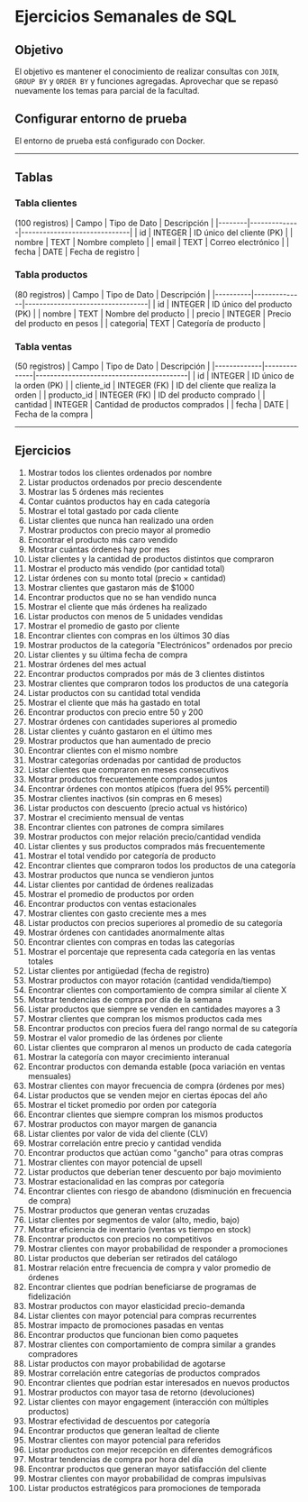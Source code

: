# Ejercicios Semanales de SQL

## Objetivo
El objetivo es mantener el conocimiento de realizar consultas con `JOIN`, `GROUP BY` y `ORDER BY` y funciones agregadas. Aprovechar que se repasó nuevamente los temas para parcial de la facultad.

## Configurar entorno de prueba

El entorno de prueba está configurado con Docker.

---

## Tablas
### Tabla clientes
(100 registros)
| Campo  | Tipo de Dato | Descripción                  |
|--------|--------------|------------------------------|
| id     | INTEGER      | ID único del cliente (PK)    |
| nombre | TEXT         | Nombre completo              |
| email  | TEXT         | Correo electrónico           |
| fecha  | DATE         | Fecha de registro            |


### Tabla productos
(80 registros)
| Campo    | Tipo de Dato | Descripción                      |
|----------|--------------|----------------------------------|
| id       | INTEGER      | ID único del producto (PK)       |
| nombre   | TEXT         | Nombre del producto              |
| precio   | INTEGER      | Precio del producto en pesos     |
| categoria| TEXT         | Categoría de producto            |

### Tabla ventas
(50 registros)
| Campo       | Tipo de Dato | Descripción                              |
|-------------|--------------|------------------------------------------|
| id          | INTEGER      | ID único de la orden (PK)                |
| cliente_id  | INTEGER (FK) | ID del cliente que realiza la orden      |
| producto_id | INTEGER (FK) | ID del producto comprado                 |
| cantidad    | INTEGER      | Cantidad de productos comprados          |
| fecha       | DATE         | Fecha de la compra                       |

---

## Ejercicios

1. Mostrar todos los clientes ordenados por nombre  
2. Listar productos ordenados por precio descendente  
3. Mostrar las 5 órdenes más recientes  
4. Contar cuántos productos hay en cada categoría  
5. Mostrar el total gastado por cada cliente  
6. Listar clientes que nunca han realizado una orden  
7. Mostrar productos con precio mayor al promedio  
8. Encontrar el producto más caro vendido  
9. Mostrar cuántas órdenes hay por mes  
10. Listar clientes y la cantidad de productos distintos que compraron  
11. Mostrar el producto más vendido (por cantidad total)  
12. Listar órdenes con su monto total (precio × cantidad)  
13. Mostrar clientes que gastaron más de $1000  
14. Encontrar productos que no se han vendido nunca  
15. Mostrar el cliente que más órdenes ha realizado  
16. Listar productos con menos de 5 unidades vendidas  
17. Mostrar el promedio de gasto por cliente  
18. Encontrar clientes con compras en los últimos 30 días  
19. Mostrar productos de la categoría "Electrónicos" ordenados por precio  
20. Listar clientes y su última fecha de compra  
21. Mostrar órdenes del mes actual  
22. Encontrar productos comprados por más de 3 clientes distintos  
23. Mostrar clientes que compraron todos los productos de una categoría  
24. Listar productos con su cantidad total vendida  
25. Mostrar el cliente que más ha gastado en total  
26. Encontrar productos con precio entre 50 y 200  
27. Mostrar órdenes con cantidades superiores al promedio  
28. Listar clientes y cuánto gastaron en el último mes  
29. Mostrar productos que han aumentado de precio  
30. Encontrar clientes con el mismo nombre  
31. Mostrar categorías ordenadas por cantidad de productos  
32. Listar clientes que compraron en meses consecutivos  
33. Mostrar productos frecuentemente comprados juntos  
34. Encontrar órdenes con montos atípicos (fuera del 95% percentil)  
35. Mostrar clientes inactivos (sin compras en 6 meses)  
36. Listar productos con descuento (precio actual vs histórico)  
37. Mostrar el crecimiento mensual de ventas  
38. Encontrar clientes con patrones de compra similares  
39. Mostrar productos con mejor relación precio/cantidad vendida  
40. Listar clientes y sus productos comprados más frecuentemente  
41. Mostrar el total vendido por categoría de producto  
42. Encontrar clientes que compraron todos los productos de una categoría  
43. Mostrar productos que nunca se vendieron juntos  
44. Listar clientes por cantidad de órdenes realizadas  
45. Mostrar el promedio de productos por orden  
46. Encontrar productos con ventas estacionales  
47. Mostrar clientes con gasto creciente mes a mes  
48. Listar productos con precios superiores al promedio de su categoría  
49. Mostrar órdenes con cantidades anormalmente altas  
50. Encontrar clientes con compras en todas las categorías  
51. Mostrar el porcentaje que representa cada categoría en las ventas totales  
52. Listar clientes por antigüedad (fecha de registro)  
53. Mostrar productos con mayor rotación (cantidad vendida/tiempo)  
54. Encontrar clientes con comportamiento de compra similar al cliente X  
55. Mostrar tendencias de compra por día de la semana  
56. Listar productos que siempre se venden en cantidades mayores a 3  
57. Mostrar clientes que compran los mismos productos cada mes  
58. Encontrar productos con precios fuera del rango normal de su categoría  
59. Mostrar el valor promedio de las órdenes por cliente  
60. Listar clientes que compraron al menos un producto de cada categoría  
61. Mostrar la categoría con mayor crecimiento interanual  
62. Encontrar productos con demanda estable (poca variación en ventas mensuales)  
63. Mostrar clientes con mayor frecuencia de compra (órdenes por mes)  
64. Listar productos que se venden mejor en ciertas épocas del año  
65. Mostrar el ticket promedio por orden por categoría  
66. Encontrar clientes que siempre compran los mismos productos  
67. Mostrar productos con mayor margen de ganancia  
68. Listar clientes por valor de vida del cliente (CLV)  
69. Mostrar correlación entre precio y cantidad vendida  
70. Encontrar productos que actúan como "gancho" para otras compras  
71. Mostrar clientes con mayor potencial de upsell  
72. Listar productos que deberían tener descuento por bajo movimiento  
73. Mostrar estacionalidad en las compras por categoría  
74. Encontrar clientes con riesgo de abandono (disminución en frecuencia de compra)  
75. Mostrar productos que generan ventas cruzadas  
76. Listar clientes por segmentos de valor (alto, medio, bajo)  
77. Mostrar eficiencia de inventario (ventas vs tiempo en stock)  
78. Encontrar productos con precios no competitivos  
79. Mostrar clientes con mayor probabilidad de responder a promociones  
80. Listar productos que deberían ser retirados del catálogo  
81. Mostrar relación entre frecuencia de compra y valor promedio de órdenes  
82. Encontrar clientes que podrían beneficiarse de programas de fidelización  
83. Mostrar productos con mayor elasticidad precio-demanda  
84. Listar clientes con mayor potencial para compras recurrentes  
85. Mostrar impacto de promociones pasadas en ventas  
86. Encontrar productos que funcionan bien como paquetes  
87. Mostrar clientes con comportamiento de compra similar a grandes compradores  
88. Listar productos con mayor probabilidad de agotarse  
89. Mostrar correlación entre categorías de productos comprados  
90. Encontrar clientes que podrían estar interesados en nuevos productos  
91. Mostrar productos con mayor tasa de retorno (devoluciones)  
92. Listar clientes con mayor engagement (interacción con múltiples productos)  
93. Mostrar efectividad de descuentos por categoría  
94. Encontrar productos que generan lealtad de cliente  
95. Mostrar clientes con mayor potencial para referidos  
96. Listar productos con mejor recepción en diferentes demográficos  
97. Mostrar tendencias de compra por hora del día  
98. Encontrar productos que generan mayor satisfacción del cliente  
99. Mostrar clientes con mayor probabilidad de compras impulsivas  
100. Listar productos estratégicos para promociones de temporada  
